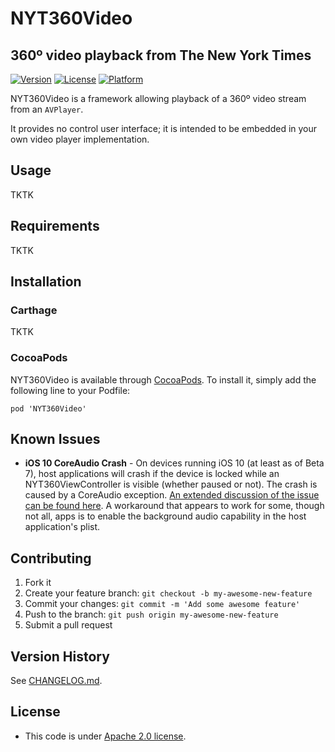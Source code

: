 # NYT360Video
## 360º video playback from The New York Times

[![Version](https://img.shields.io/cocoapods/v/NYT360Video.svg?style=flat)](http://cocoapods.org/pods/NYT360Video)
[![License](https://img.shields.io/cocoapods/l/NYT360Video.svg?style=flat)](http://cocoapods.org/pods/NYT360Video)
[![Platform](https://img.shields.io/cocoapods/p/NYT360Video.svg?style=flat)](http://cocoapods.org/pods/NYT360Video)

NYT360Video is a framework allowing playback of a 360º video stream from an `AVPlayer`.

It provides no control user interface; it is intended to be embedded in your own video player implementation.

## Usage

TKTK

## Requirements

TKTK

## Installation

### Carthage

TKTK

### CocoaPods

NYT360Video is available through [CocoaPods](http://cocoapods.org). To install it, simply add the following line to your Podfile:

```
pod 'NYT360Video'
```

## Known Issues

- **iOS 10 CoreAudio Crash** - On devices running iOS 10 (at least as of Beta 7), host applications will crash if the device is locked while an NYT360ViewController is visible (whether paused or not). The crash is caused by a CoreAudio exception. [An extended discussion of the issue can be found here](https://github.com/nytm/ios-360-videos/issues/37). A workaround that appears to work for some, though not all, apps is to enable the background audio capability in the host application's plist.

## Contributing

1. Fork it
2. Create your feature branch: `git checkout -b my-awesome-new-feature`
3. Commit your changes: `git commit -m 'Add some awesome feature'`
4. Push to the branch: `git push origin my-awesome-new-feature`
5. Submit a pull request

## Version History

See [CHANGELOG.md](CHANGELOG.md).

## License

- This code is under [Apache 2.0
  license](https://github.com/NYTimes/ios-360-videos/blob/master/LICENSE.md).
